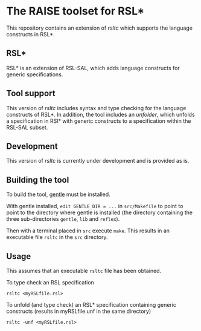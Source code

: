 # The RAISE toolset for RSL* 

This repository contains an extension of _rsltc_ which supports the language constructs in RSL*.

## RSL* 
RSL* is an extension of RSL-SAL, which adds language constructs for generic specifications. 

## Tool support
This version of _rsltc_ includes syntax and type checking for the language constructs of RSL*. In addition, the tool includes an _unfolder_, which unfolds a specification in RSl* with generic constructs to a specification within the RSL-SAL subset. 

## Development
This version of _rsltc_ is currently under development and is provided as is.

## Building the tool
To build the tool, [gentle](http://gentle.compilertools.net/) must be installed. 

With gentle installed, `edit GENTLE_DIR = ...` in `src/Makefile` to point to point to the directory where gentle is installed (the directory containing the three sub-directories `gentle`, `lib` and `reflex`). 

Then with a terminal placed in `src` execute `make`. This results in an executable file `rsltc` in the `src` directory. 

## Usage
This assumes that an executable `rsltc` file has been obtained.

To type check an RSL specification
```
rsltc <myRSLfile.rsl>
```

To unfold (and type check) an RSL* specification containing generic constructs (results in myRSLfile.unf in the same directory)
```
rsltc -unf <myRSLfile.rsl>
```
